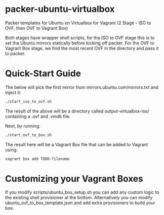 packer-ubuntu-virtualbox
========================

Packer templates for Ubuntu on Virtualbox for Vagrant (2 Stage - ISO to OVF, then OVF to Vagrant Box)

Both stages have wrapper shell scripts, for the ISO to OVF stage this is to set the Ubuntu mirrors statically
before kicking off packer. For the OVF to Vagrant Box stage, we find the most recent OVF in the directory
and pass it to packer.

# Quick-Start Guide

The below will pick the first mirror from mirrors.ubuntu.com/mirrors.txt and inject it:

```bash
./start_iso_to_ovf.sh
```

The result of the above will be a directory called output-virtualbox-iso/ containing a .ovf and .vmdk file.

Next, by running:

```bash
./start_ovf_to_box.sh
```

The result here will be a Vagrant Box file that can be added to Vagrant using:

```bash
vagrant box add TODO-filename
```

# Customizing your Vagrant Boxes

If you modify scripts/ubuntu_box_setup.sh you can add any custom logic to the existing shell provisioner at the bottom.
Alternatively you can modify ubuntu_ovf_to_box_template.json and add extra provisioners to build your box.
